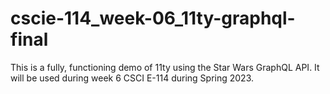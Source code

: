 # cscie-114_week-06_11ty-graphql-final
This is a fully, functioning demo of 11ty using the Star Wars GraphQL API. It will be used during week 6 CSCI E-114 during Spring 2023.
